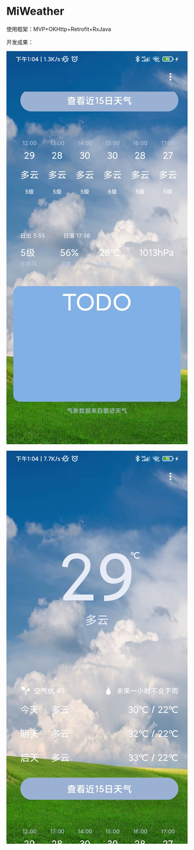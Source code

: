 # MiWeather

使用框架：MVP+OKHttp+Retrofit+RxJava

开发成果：

![result1.jpg][1]

![result2.jpg][2]





[1]: https://github.com/guiyujin/MiWeather/blob/master/img/IMG_20210925_130528.jpg

[2]: https://github.com/guiyujin/MiWeather/blob/master/img/IMG_20210925_130539.jpg
